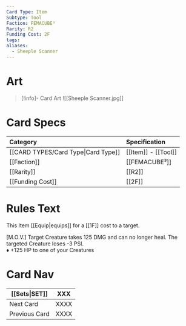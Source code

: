 ```yaml
---
Card Type: Item
Subtype: Tool
Faction: FEMACUBE³
Rarity: R2
Funding Cost: 2F
tags: 
aliases:
  - Sheeple Scanner
---
```

# Art

> [!info]- Card Art
> ![[Sheeple Scanner.jpg]]

# Card Specs

| Category | Specification| 
| :--- | :--- |
| [[CARD TYPES/Card Type\|Card Type]] | [[Item]] - [[Tool]] |  
| [[Faction]] | [[FEMACUBE³]] | 
| [[Rarity]] | [[R2]] |  
| [[Funding Cost]] | [[2F]] |  

# Rules Text

This Item [[Equip|equips]] for a [[1F]] cost to a target.  

[M.O.V.] 
Target Creature takes 125 DMG and can no longer heal.
The targeted Creature loses -3 PSI.  
♦ +125 HP to one of your Creatures

# Card Nav

| [[Sets\|SET]] | XXX |  
| --- | --- |  
| Next Card | XXXX |  
| Previous Card | XXXX |  

